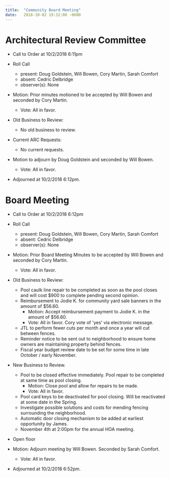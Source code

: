 ```yaml
---
title:  "Community Board Meeting"
date:   2018-10-02 19:32:00 -0600
---
```


# Architectural Review Committee

- Call to Order at 10/2/2018 6:11pm
- Roll Call
    - present: Doug Goldstein, Will Bowen, Cory Martin, Sarah Comfort
    - absent:  Cedric Delbridge
    - observer(s): None
- Motion: Prior minutes motioned to be accepted by Will Bowen and seconded by Cory Martin.
  - Vote: All in favor.

- Old Business to Review:
  - No old business to review.

- Current ARC Requests:
  - No current requests.

- Motion to adjourn by Doug Goldstein and seconded by Will Bowen.
  - Vote: All in favor.
- Adjourned at 10/2/2018 6:12pm.

# Board Meeting

- Call to Order at 10/2/2018 6:12pm
- Roll Call
    - present: Doug Goldstein, Will Bowen, Cory Martin, Sarah Comfort
    - absent: Cedric Delbridge
    - observer(s): None

- Motion: Prior Board Meeting Minutes to be accepted by Will Bowen and seconded by Cory Martin.
  - Vote: All in favor.

- Old Business to Review:
  - Pool caulk line repair to be completed as soon as the pool closes and will cost $900 to complete pending second opinion.
  - Reimbursement to Jodie K. for community yard sale banners in the amount of $56.60.
    - Motion: Accept reimbursement payment to Jodie K. in the amount of $56.60.
    - Vote: All in favor. Cory vote of 'yes' via electronic message.
  - JTL to perform fewer cuts per month and once a year will cut between fences.
  - Reminder notice to be sent out to neighborhood to ensure home owners are maintaining property behind fences.
  - Fiscal year budget review date to be set for some time in late October / early November.

- New Business to Review.
  - Pool to be closed effective immediately. Pool repair to be completed at same time as pool closing.
    - Motion: Close pool and allow for repairs to be made.
    - Vote: All in favor.
  - Pool card keys to be deactivated for pool closing. Will be reactivated at some date in the Spring.
  - Investigate possible solutions and costs for mending fencing surrounding the neighborhood.
  - Automatic door closing mechanism to be added at earliest opportunity by James.
  - November 4th at 2:00pm for the annual HOA meeting.
- Open floor
- Motion: Adjourn meeting by Will Bowen. Seconded by Sarah Comfort.
  - Vote: All in favor.
- Adjourned at 10/2/2018 6:52pm.

